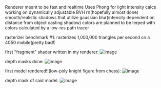 Renderer meant to be fast and realtime
Uses Phong for light intensity calcs
working on dynamically adjustable BVH rn(hopefully almost done)
smooth/realistic shadows that utilize gaussian blur(intensity dependent on distance from object casting shadow)
colors are planned to be lerped with colors calculated by a low-res path tracer

rasterizer benchmark #1: rasterizes 1,000,000 triangles per second on a 4050 mobile(pretty bad!)

first "fragment" shader written in my renderer:
![image](https://github.com/user-attachments/assets/4faa754d-d838-40df-b5b3-5c6bad525ff2)

depth masks done:
![image](https://github.com/user-attachments/assets/dd232935-21ca-4803-8ed4-dcde65fdfb8f)

first model rendered!!(low-poly knight figure from chess):
![image](https://github.com/user-attachments/assets/c112f982-3be8-45be-b9c2-6a451f255699)


depth mask of said model: ![image](https://github.com/user-attachments/assets/cf77ef04-c988-40ea-a63d-1255bd15e275)


